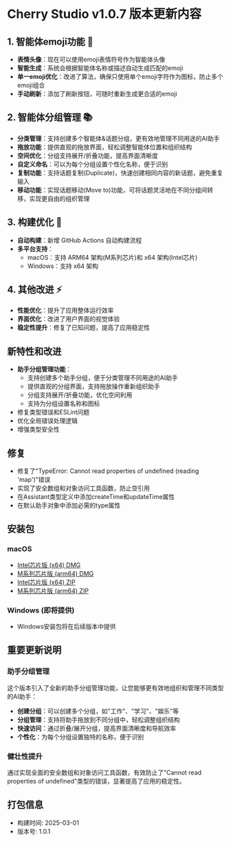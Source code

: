 # Cherry Studio v1.0.7 版本更新内容

## 1. 智能体emoji功能 🎨
- **表情头像**：现在可以使用emoji表情符号作为智能体头像
- **智能生成**：系统会根据智能体名称或描述自动生成匹配的emoji
- **单一emoji优化**：改进了算法，确保只使用单个emoji字符作为图标，防止多个emoji组合
- **手动刷新**：添加了刷新按钮，可随时重新生成更合适的emoji

## 2. 智能体分组管理 📚
- **分类管理**：支持创建多个智能体&话题分组，更有效地管理不同用途的AI助手
- **拖放功能**：提供直观的拖放界面，轻松调整智能体位置和组织结构
- **空间优化**：分组支持展开/折叠功能，提高界面清晰度
- **自定义命名**：可以为每个分组设置个性化名称，便于识别
- **复制功能**：支持话题复制(Duplicate)，快速创建相同内容的新话题，避免重复输入
- **移动功能**：实现话题移动(Move to)功能，可将话题灵活地在不同分组间转移，实现更自由的组织管理

## 3. 构建优化 🔧
- **自动构建**：新增 GitHub Actions 自动构建流程
- **多平台支持**：
  - macOS：支持 ARM64 架构(M系列芯片)和 x64 架构(Intel芯片)
  - Windows：支持 x64 架构

## 4. 其他改进 ⚡️
- **性能优化**：提升了应用整体运行效率
- **界面优化**：改进了用户界面的视觉体验
- **稳定性提升**：修复了已知问题，提高了应用稳定性

## 新特性和改进

- **助手分组管理功能**：
  - 支持创建多个助手分组，便于分类管理不同用途的AI助手
  - 提供直观的分组界面，支持拖放操作重新组织助手
  - 分组支持展开/折叠功能，优化空间利用
  - 支持为分组设置名称和图标
- 修复类型错误和ESLint问题
- 优化全局错误处理逻辑
- 增强类型安全性

## 修复

- 修复了"TypeError: Cannot read properties of undefined (reading 'map')"错误
- 实现了安全数组和对象访问工具函数，防止空引用
- 在Assistant类型定义中添加createTime和updateTime属性
- 在默认助手对象中添加必需的type属性

## 安装包

### macOS
- [Intel芯片版 (x64) DMG](https://github.com/SiinXu/cherry-studio/releases/download/v1.0.1/Cherry.Studio-1.0.1-x64.dmg)
- [M系列芯片版 (arm64) DMG](https://github.com/SiinXu/cherry-studio/releases/download/v1.0.1/Cherry.Studio-1.0.1-arm64.dmg)
- [Intel芯片版 (x64) ZIP](https://github.com/SiinXu/cherry-studio/releases/download/v1.0.1/Cherry.Studio-1.0.1-x64.zip)
- [M系列芯片版 (arm64) ZIP](https://github.com/SiinXu/cherry-studio/releases/download/v1.0.1/Cherry.Studio-1.0.1-arm64.zip)

### Windows (即将提供)
- Windows安装包将在后续版本中提供

## 重要更新说明

### 助手分组管理
这个版本引入了全新的助手分组管理功能，让您能够更有效地组织和管理不同类型的AI助手：

- **创建分组**：可以创建多个分组，如"工作"、"学习"、"娱乐"等
- **分组管理**：支持将助手拖放到不同分组中，轻松调整组织结构
- **快速访问**：通过折叠/展开分组，提高界面清晰度和导航效率
- **个性化**：为每个分组设置独特的名称，便于识别

### 健壮性提升
通过实现全面的安全数组和对象访问工具函数，有效防止了"Cannot read properties of undefined"类型的错误，显著提高了应用的稳定性。

## 打包信息
- 构建时间: 2025-03-01
- 版本号: 1.0.1
